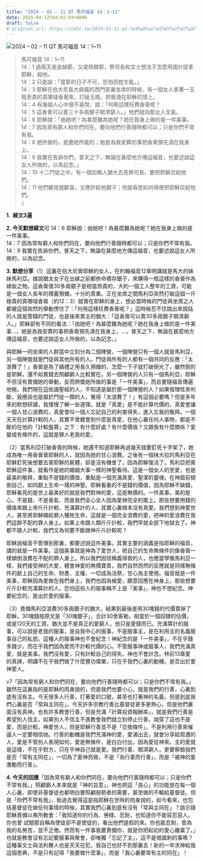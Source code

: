 ```yaml
---
title: "2024 – 02 – 11 QT 馬可福音 14：1~11"
date: 2025-04-12T04:01:03+0800
draft: false
# original_url: https://cmtc.tw/2024-02-11-qt-%e9%a6%ac%e5%8f%af%e7%a6%8f%e9%9f%b3-14%ef%bc%9a111
---
```


![2024 – 02 – 11 QT 馬可福音 14：1~11](/images/qt.jpg  "2024 – 02 – 11 QT 馬可福音 14：1~11")

> 馬可福音 14：1~11  
> 14：1 過兩天是逾越節，又是除酵節，祭司長和文士想法子怎麼用詭計捉拿耶穌，殺他。  
> 14：2 只是說：「當節的日子不可，恐怕百姓生亂。」  
> 14：3 耶穌在伯大尼長大痲瘋的西門家裏坐席的時候，有一個女人拿著一玉瓶至貴的真哪噠香膏來，打破玉瓶，把膏澆在耶穌的頭上。  
> 14：4 有幾個人心中很不喜悅，說：「何用這樣枉費香膏呢？  
> 14：5 這香膏可以賣三十多兩銀子賙濟窮人。」他們就向那女人生氣。  
> 14：6 耶穌說：「由她吧！為甚麼難為她呢？她在我身上做的是一件美事。  
> 14：7 因為常有窮人和你們同在，要向他們行善隨時都可以；只是你們不常有我。  
> 14：8 她所做的，是盡她所能的；她是為我安葬的事把香膏預先澆在我身上。  
> 14：9 我實在告訴你們，普天之下，無論在甚麼地方傳這福音，也要述說這女人所做的，以為記念。」  
> 14：10 十二門徒之中，有一個加略人猶大去見祭司長，要把耶穌交給他們。  
> 14：11 他們聽見就歡喜，又應許給他銀子；他就尋思如何得便把耶穌交給他們。  
> 」

**1.  經文3遍**

**2. 今天默想經文**可 14：6 耶穌說：由她吧！為甚麼難為她呢？她在我身上做的是一件美事。  
14：7 因為常有窮人和你們同在，要向他們行善隨時都可以；只是你們不常有我。  
14：9 我實在告訴你們，普天之下，無論在甚麼地方傳這福音，也要述說這女人所做的，以為記念。

**3. 默想分享**（1）這裏在伯大尼膏耶穌的女人，在約翰福音12章明講就是馬大的妹妹馬利亞。據說猶太女子在出嫁之前都拚命積存銀子，來購得一瓶這樣的香膏作為嫁妝之物。這香膏值30多兩銀子是相當昂貴的，大約一個工人整年的工資，可能是一個女人長年的積蓄預備，十分的貴重。正在坐席之間馬利亞突然打破這個一斤極貴的真哪噠香膏（約12：3）就膏在耶穌的身上，想必當時候的門徒與坐席之人都被這個突然的舉動愣住了：「何用這樣枉費香膏呢？」這時候忍不住跳出來說話的人就是管錢的門徒，也是後來賣主的猶大：「這香膏可以賣30多兩銀子賙濟窮人。」耶穌卻有不同的看法：「由她吧！為甚麼難為她呢？她在我身上做的是一件美事…，她是為我安葬的事把香膏預先澆在我身上，…，普天之下，無論在甚麼地方傳這福音，也要述說這女人所做的，以為記念。」

與耶穌一同坐席的人群當中立刻分為二個陣營，一個陣營只有一個人就是馬利亞，另一個陣營就是門徒與其他所有的人。門徒與所有的人都有一個共同的反應：「太浪費了！」香膏是為了婚禮之用長久預備的，怎麼一下子就打破倒光了，雖然倒的是耶穌，還不如賣錢去照顧窮人比較實在。另一個陣營的人只有一個馬利亞，耶穌不但沒有責備她的舉動，反而誇獎她所做的事是「一件美事」，而且要隨福音傳遍地極。我們現在這些讀聖經的人，不知道是屬於那一個陣營的人？如果按理性來判斷，我應該也是屬於門徒一類的人，覺得「太浪費了！」有這個必要嗎？但是多年來的默想研讀，我慢慢了解一些道理。就是「真愛」是不能計算代價的，真愛會讓一個人甘心浪費的，真愛會叫一個人忘記自己的利害得失，進入忘我的敬拜。一個天天在計算計較的人，其實不曾體會到什麼是真愛，在他心裏任何人事物，都是不斷的在他的「計較盤算」之下：有什麼好處？有什麼價值？又跟我有什麼關係？愛變成有條件的，這就是罪人老我的愛。

（2）當馬利亞打破香膏的時候，她還不知道耶穌再過幾天就要釘死十字架了，她成為唯一用香膏膏耶穌的人，就因為她的甘心浪費。之後有一個抹大拉的馬利亞在耶穌釘死後想要去膏耶穌的屍體，卻是沒有機會了，因為耶穌復活了。馬利亞把膏耶穌這件事，就看作是她的婚姻大事一樣的神聖看待。這是一個女人的至愛，也是最美的敬拜，重點不是錢的價值，重點是一個充滿真愛、聖潔的靈魂，在神面前傾倒自己，如同獻上生命一樣的神聖。耶穌看重的不是錢的價值，因為耶穌不缺錢，耶穌看見的是世上最美好的就是我們對神的愛，這是無價的。一件美事，美的是心，不是錢、不是香氣、而是我們全心全人因為愛神完全的擺上。那些想要用錢的價值來跟上帝斤斤計較、充滿算計的人，其實心裏根本沒有真愛。我們想到神愛世人，甚至將耶穌賜給罪人犧牲生命，這就是一個完全浪費的愛，把神的愛浪費在我們這群不配的罪人身上。如果上帝跟人類斤斤計較，我們早就全部下地獄去了。神都不跟人計較，我們又為何要不斷跟神斤斤計較呢？

耶穌說福音不管傳到那裏，都要述說這件美事。其實主要的涵義是指耶穌的福音，講的就是一件美事。這個美事就是神為了愛世人，把自己的生命無條件的像香膏一樣傾倒浪費在不配的罪人身上。所以我們因信稱義得救的人，也應當學像馬利亞一樣，我們接受神的大愛，體會神愛的無價寶貴，我們自然而然的反應就是同樣無條件的獻上自己的生命、財產、主權、一切成為活祭，甘心為主使用。福音就是一件美事，耶穌因為愛做在我們身上，我們也因為被愛，願意回應在神身上。那些想要斤斤計較充滿算計的人，恐怕這些人的服事稱不上是「美事」，神也不想紀念。神要紀念的，是出於愛的服事。

（3）責備馬利亞浪費30多兩銀子的猶大，結果到最後是用30塊錢的代價賣掉了耶穌。30塊錢按原文是「30塊銀子」，合計30舍客勒，相當於一個奴隸的估價，或是120天的工資。猶大並不是真正的愛窮人，他只是愛錢而已。充滿算計的服事，可以說是老我的服事，是自我中心的服事，不是服事主，是在利用主的名義服事自己的私慾。這種人的服事神也不會紀念！神紀念的是「一件美事」，不在乎錢多錢少，而在乎我們因為愛而不計較代價的心。不管服事神或服事人，我們充滿真愛，就是美事。我們沒有愛，只有計較自己的得失，神也不會計念。林前13章愛的真諦，明講不在乎我們做了什麼豐功偉業，只在乎我們心裏的動機，是否出於愛神愛人。

v7「因為常有窮人和你們同在，要向他們行善隨時都可以；只是你們不常有我。」雖然在這裏指的是耶穌的肉身說的，但是我們也要小心，就是我們的行善，心裏到底有沒有主。今天很多人行善，打著愛的口號，甚至也打著神的名義，但是到底我們心裏是否「常與主同在」。今天許多宗教行善比基督徒更多更熱心，但是他們裏面沒有真神。也有許多教會行善，但是充滿「計算投資報酬率」，就是我們行善是希望別人信主，如果別人不信主不進教會我們就立刻停止行善，說穿了這也不是愛，而是計較。神愛世人，但是耶穌行善並不是「交換條件」，不是利用行善來催逼人一定要相信祂。行善的動機是我們充滿神的愛，愛滿出去，就會分享給周遭的人，愛是不管別人表現如何，愛是無條件，是白白付出，因為愛從神來。主的愛就是這樣，不在乎對方，只在乎神自己就是愛。我們行善、賙濟窮人，更要察驗我們是否「常有主同在」，一切為了愛神而做，不是「為行善而行善」，而是「被神的愛激勵而行善」。

**4. 今天的回應**「因為常有窮人和你們同在，要向他們行善隨時都可以；只是你們不常有我。」照顧窮人本來就是「神的旨意」，神也把這「良心」的功能放在每一個人心裏，即使非基督徒也都明白要照顧弱勢者的需要，甚至做的不輸給基督徒。但是「你們不常有我」，我過去覺得這是指耶穌在世時的肉身說的，如今看來，也包括基督徒在做任何事情的時候，其實我們心裏到底有沒有「常與主同在」？啟示錄耶穌責備以弗所教會：「我知道你的行為、勞碌、忍耐，也知道你不能容忍惡人。你也曾 試驗那自稱為使徒卻不是使徒的，看出他們是假的來。你也能忍耐，曾為我的名勞苦，並不乏倦。然而有一件事我要責備你，就是你把起初的愛心離棄了。」也就是教會沒有忘記要服事與聚會，卻唯獨「忘記了主」，這不是很諷刺的事嗎？這種事文士與法利賽人也是天天在犯，我自己也好不到那裏去！新的一年求神給我這個恩典，不是只有記得「我要做什麼事」，而是「我心裏要常有主的同在」！
